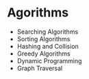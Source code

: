 # Agorithms

- Searching Algorithms
- Sorting Algorithms
- Hashing and Collision
- Greedy Algorithms
- Dynamic Programming
- Graph Traversal
